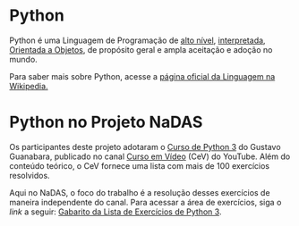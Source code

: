 # Python

Python é uma Linguagem de Programação de [alto nível](https://en.wikipedia.org/wiki/High-level_programming_language), [interpretada](https://en.wikipedia.org/wiki/Interpreted_language), [Orientada a Objetos](https://en.wikipedia.org/wiki/Object-oriented_programming), de propósito geral e ampla aceitação e adoção no mundo.

Para saber mais sobre Python, acesse a [página oficial da Linguagem na Wikipedia.](https://en.wikipedia.org/wiki/Python_(programming_language))

# Python no Projeto NaDAS

Os participantes deste projeto adotaram o [Curso de Python 3](https://www.youtube.com/playlist?list=PLHz_AreHm4dlKP6QQCekuIPky1CiwmdI6) do Gustavo Guanabara, publicado no canal [Curso em Vídeo](https://www.youtube.com/user/cursosemvideo/) (CeV) do YouTube. Além do conteúdo teórico, o CeV fornece uma lista com mais de 100 exercícios resolvidos.

Aqui no NaDAS, o foco do trabalho é a resolução desses exercícios de maneira independente do canal. Para acessar a área de exercícios, siga o _link_ a seguir: [Gabarito da Lista de Exercícios de Python 3](01-ListaDeExercicios/01-Gabarito).